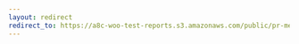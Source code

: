 ```yaml
---
layout: redirect
redirect_to: https://a8c-woo-test-reports.s3.amazonaws.com/public/pr-merge/40030/api/index.html
---
```

